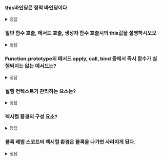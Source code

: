 ### this바인딩은 정적 바인딩이다

<details>
  <summary>정답</summary>
  x <br>
  런타임시에 값이 정해지는 동적 바인딩이다
</details>

### 일반 함수 호출, 메서드 호출, 생성자 함수 호출시의 this값을 설명하시오오

<details>
    <summary>정답</summary>
    일반 함수로 호출시에는 this에 전역 객체가 바인딩된다.<br>
    메서드로 호출시에는 메서드를 호출한 객체가 바인딩된다.

```javascript
const pserson = {
  name: "Lee",
  getName() {
    return this.name;
  },
};
console.log(person.getName()); // Lee
```

생성자 함수로 호출시에는 생성할 인스턴스에 대해 this가 바인딩된다.

</details>

### Function.prototype의 메서드 apply, call, bind 중에서 즉시 함수가 실행되지는 않는 메서드는?

<details>
  <summary>정답</summary>
  bind <br>
  bind는 즉시 실행하지 않고, 해당 함수의 this값에 전달받은 인수를 바인딩만 한다
</details>

### 실행 컨텍스트가 관리하는 요소는?

<details>
  <summary>정답</summary>
  식별자를 등록하고 관리하는 스코프와 코드 실행 순서를 관리한다.
</details>

### 렉시컬 환경의 구성 요소?

<details>
  <summary>정답</summary>
  객체 환경 레코드와 선언적 환경 레코드로 구성
</details>

### 블록 레벨 스코프의 렉시컬 환경은 블록을 나가면 사라지게 된다.

<details>
  <summary>정답</summary>
  X<br>
  반복문같은 반복 실행시에도 유지하도록 현재 실행 컨텍스트의 참조를 원래대로 되돌리기만 한다.
</details>
